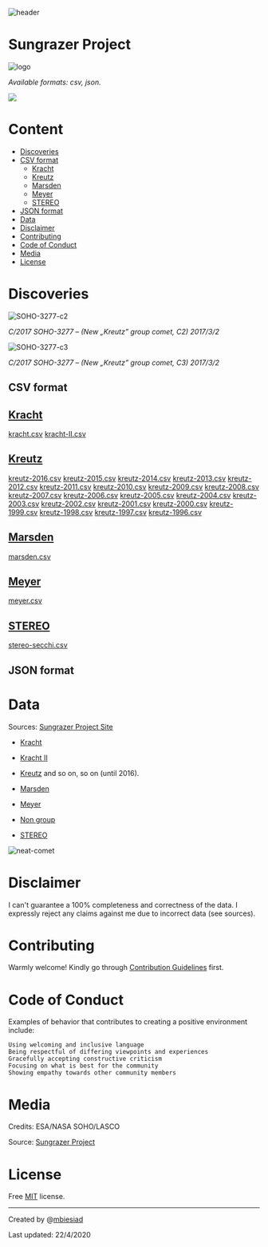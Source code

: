 ![header](https://github.com/mbiesiad/nasa-comets/blob/master/media/header.png)

# Sungrazer Project

![logo](https://github.com/mbiesiad/nasa-comets/blob/master/media/logo.png)


_Available formats: csv, json._

![](https://github.com/mbiesiad/nasa-comets/blob/master/media/kreutzmb-17-3-3-clipboard.png)

# Content

* [Discoveries](#discoveries)
* [CSV format](#csv-format)
    * [Kracht](#kracht)
    * [Kreutz](#kreutz)
    * [Marsden](#marsden)
    * [Meyer](#meyer)
    * [STEREO](#stereo)
* [JSON format](#json-format)
* [Data](#data)
* [Disclaimer](#disclaimer)
* [Contributing](#contributing)
* [Code of Conduct](#code-of-conduct)
* [Media](#media)
* [License](#license)

# Discoveries

![SOHO-3277-c2](https://github.com/mbiesiad/nasa-comets/blob/master/media/20170303_2212_c2_1024b.jpg)

_C/2017 SOHO-3277  –  (New „Kreutz” group comet, C2) 2017/3/2_

![SOHO-3277-c3](https://github.com/mbiesiad/nasa-comets/blob/master/media/20170303_1806_c3_1024.jpg)

_C/2017 SOHO-3277  –  (New „Kreutz” group comet, C3) 2017/3/2_

## CSV format

## [Kracht](https://github.com/mbiesiad/nasa-comets/tree/master/kracht)   
[kracht.csv](https://github.com/mbiesiad/nasa-comets/blob/master/kracht/kracht.csv)
[kracht-II.csv](https://github.com/mbiesiad/nasa-comets/blob/master/kracht/kracht-II.csv)
## [Kreutz](https://github.com/mbiesiad/nasa-comets/tree/master/kreutz)
[kreutz-2016.csv](https://github.com/mbiesiad/nasa-comets/blob/master/kreutz/kreutz-2016.csv)
[kreutz-2015.csv](https://github.com/mbiesiad/nasa-comets/blob/master/kreutz/kreutz-2015.csv)
[kreutz-2014.csv](https://github.com/mbiesiad/nasa-comets/blob/master/kreutz/kreutz-2014.csv)
[kreutz-2013.csv](https://github.com/mbiesiad/nasa-comets/blob/master/kreutz/kreutz-2013.csv)
[kreutz-2012.csv](https://github.com/mbiesiad/nasa-comets/blob/master/kreutz/kreutz-2012.csv)
[kreutz-2011.csv](https://github.com/mbiesiad/nasa-comets/blob/master/kreutz/kreutz-2011.csv)
[kreutz-2010.csv](https://github.com/mbiesiad/nasa-comets/blob/master/kreutz/kreutz-2010.csv)
[kreutz-2009.csv](https://github.com/mbiesiad/nasa-comets/blob/master/kreutz/kreutz-2009.csv)
[kreutz-2008.csv](https://github.com/mbiesiad/nasa-comets/blob/master/kreutz/kreutz-2008.csv)
[kreutz-2007.csv](https://github.com/mbiesiad/nasa-comets/blob/master/kreutz/kreutz-2007.csv)
[kreutz-2006.csv](https://github.com/mbiesiad/nasa-comets/blob/master/kreutz/kreutz-2006.csv)
[kreutz-2005.csv](https://github.com/mbiesiad/nasa-comets/blob/master/kreutz/kreutz-2005.csv)
[kreutz-2004.csv](https://github.com/mbiesiad/nasa-comets/blob/master/kreutz/kreutz-2004.csv)
[kreutz-2003.csv](https://github.com/mbiesiad/nasa-comets/blob/master/kreutz/kreutz-2003.csv)
[kreutz-2002.csv](https://github.com/mbiesiad/nasa-comets/blob/master/kreutz/kreutz-2002.csv)
[kreutz-2001.csv](https://github.com/mbiesiad/nasa-comets/blob/master/kreutz/kreutz-2001.csv)
[kreutz-2000.csv](https://github.com/mbiesiad/nasa-comets/blob/master/kreutz/kreutz-2000.csv)
[kreutz-1999.csv](https://github.com/mbiesiad/nasa-comets/blob/master/kreutz/kreutz-1999.csv)
[kreutz-1998.csv](https://github.com/mbiesiad/nasa-comets/blob/master/kreutz/kreutz-1998.csv)
[kreutz-1997.csv](https://github.com/mbiesiad/nasa-comets/blob/master/kreutz/kreutz-1997.csv)
[kreutz-1996.csv](https://github.com/mbiesiad/nasa-comets/blob/master/kreutz/kreutz-1996.csv)
## [Marsden](https://github.com/mbiesiad/nasa-comets/tree/master/marsden)
[marsden.csv](https://github.com/mbiesiad/nasa-comets/blob/master/marsden/marsden.csv)
## [Meyer](https://github.com/mbiesiad/nasa-comets/tree/master/meyer)
[meyer.csv](https://github.com/mbiesiad/nasa-comets/blob/master/meyer/meyer.csv)
## [STEREO](https://github.com/mbiesiad/nasa-comets/tree/master/stereo)
[stereo-secchi.csv](https://github.com/mbiesiad/nasa-comets/blob/master/stereo/stereo-secchi.csv)
    
## JSON format

# Data

Sources: [Sungrazer Project Site](https://sungrazer.nrl.navy.mil/)

* [Kracht](https://sungrazer.nrl.navy.mil/index.php?p=tables/comets_00O3)

* [Kracht II](https://sungrazer.nrl.navy.mil/index.php?p=tables/comets_03R5)

* [Kreutz](https://sungrazer.nrl.navy.mil/index.php?p=tables/comets_table_1996) and so on, so on (until 2016).

* [Marsden](https://sungrazer.nrl.navy.mil/index.php?p=tables/comets_99U2)

* [Meyer](https://sungrazer.nrl.navy.mil/index.php?p=tables/comets_97L2)

* [Non group](https://sungrazer.nrl.navy.mil/index.php?p=tables/comets_other)

* [STEREO](https://sungrazer.nrl.navy.mil/index.php?p=tables/comets_table_secchi)

![neat-comet](https://github.com/mbiesiad/nasa-comets/blob/master/media/neat-comet.png)

# Disclaimer

I can't guarantee a 100% completeness and correctness of the data. I expressly reject any claims against me due to incorrect data (see sources).

# Contributing

Warmly welcome! Kindly go through [Contribution Guidelines](CONTRIBUTING.md) first.

# Code of Conduct

Examples of behavior that contributes to creating a positive environment include:

    Using welcoming and inclusive language
    Being respectful of differing viewpoints and experiences
    Gracefully accepting constructive criticism
    Focusing on what is best for the community
    Showing empathy towards other community members
    
# Media

Credits: ESA/NASA SOHO/LASCO 

Source: [Sungrazer Project](https://sungrazer.nrl.navy.mil/)

# License
Free [MIT](LICENSE) license.

__________________________________________________

Created by @[mbiesiad](https://github.com/mbiesiad)

Last updated: 22/4/2020
